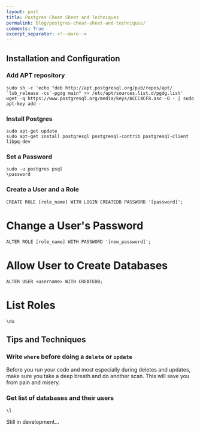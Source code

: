 ```yaml
---
layout: post
title: Postgres Cheat Sheet and Techniques
permalink: blog/postgres-cheat-sheet-and-techniques/
comments: True
excerpt_separator: <!--more-->
---
```


## Installation and Configuration

### Add APT repository

```
sudo sh -c 'echo "deb http://apt.postgresql.org/pub/repos/apt/ `lsb_release -cs`-pgdg main" >> /etc/apt/sources.list.d/pgdg.list'
wget -q https://www.postgresql.org/media/keys/ACCC4CF8.asc -O - | sudo apt-key add -
```

### Install Postgres

```
sudo apt-get update
sudo apt-get install postgresql postgresql-contrib postgresql-client libpq-dev
```

### Set a Password

```
sudo -u postgres psql
\password
```

### Create a User and a Role

```
CREATE ROLE [role_name] WITH LOGIN CREATEDB PASSWORD '[password]';
```

# Change a User's Password
`ALTER ROLE [role_name] WITH PASSWORD '[new_password]';`

# Allow User to Create Databases
`ALTER USER <username> WITH CREATEDB;`

# List Roles
`\du`

## Tips and Techniques

### Write `where` before doing a `delete` or `update`

Before you run your code and most especially during deletes and updates, make sure you take a deep breath and do another scan. This will save you from pain and misery.

### Get list of databases and their users

`\l`

<!--more-->

Still in development...

